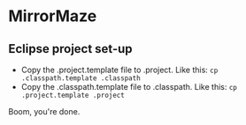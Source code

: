 MirrorMaze
==========

Eclipse project set-up
----------

* Copy the .project.template file to .project. Like this: `cp .classpath.template .classpath`
* Copy the .classpath.template file to .classpath. Like this: `cp .project.template .project`

Boom, you're done.